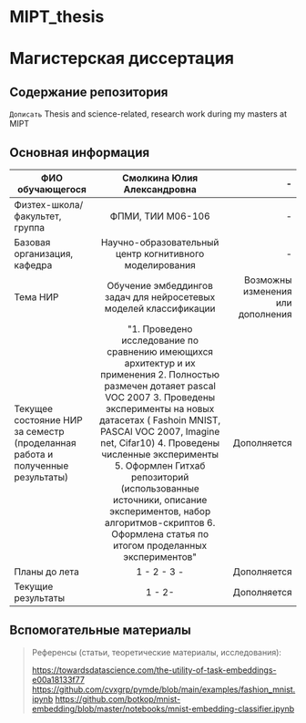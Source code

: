# MIPT_thesis
# Магистерская диссертация
## Содержание репозитория
`Дописать`
Thesis and science-related, research work during my masters at MIPT

## Основная информация
|ФИО обучающегося	            |Смолкина Юлия Александровна| -
| ------------- |:------------------:| -----:|
|Физтех-школа/факультет, группа|ФПМИ, ТИИ М06-106    | - 
|Базовая организация, кафедра	  |Научно-образовательный центр когнитивного моделирования| - 
|Тема НИР	                    |Обучение эмбеддингов задач для нейросетевых моделей классификации|Возможны изменения или дополнения 
|Текущее состояние НИР за семестр (проделанная работа и полученные результаты)|"1. Проведено исследование по сравнению имеющихся архитектур и их применения 2. Полностью размечен дотаяет pascal VOC 2007 3. Проведены эксперименты на новых датасетах ( Fashoin MNIST, PASCAl VOC 2007, Imagine net, Cifar10) 4. Проведены численные эксперименты 5. Оформлен Гитхаб репозиторий (использованные источники, описание экспериментов, набор алгоритмов-скриптов 6. Оформлена статья по итогом проделанных экспериментов"|Дополняется  
|Планы до лета	 |1 - 2 - 3 -|Дополняется 
|Текущие результаты|1 - 2- |Дополняется  


## Вспомогательные материалы
> Референсы (статьи, теоретические материалы, исследования):
> 
> https://towardsdatascience.com/the-utility-of-task-embeddings-e00a18133f77
> https://github.com/cvxgrp/pymde/blob/main/examples/fashion_mnist.ipynb
> https://github.com/botkop/mnist-embedding/blob/master/notebooks/mnist-embedding-classifier.ipynb
